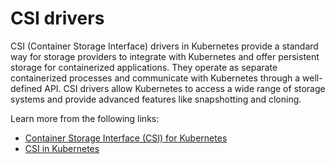 # CSI drivers

CSI (Container Storage Interface) drivers in Kubernetes provide a standard way for storage providers to integrate with Kubernetes and offer persistent storage for containerized applications. They operate as separate containerized processes and communicate with Kubernetes through a well-defined API. CSI drivers allow Kubernetes to access a wide range of storage systems and provide advanced features like snapshotting and cloning.

Learn more from the following links:

- [Container Storage Interface (CSI) for Kubernetes](https://kubernetes.io/blog/2019/01/15/container-storage-interface-ga/)
- [CSI in Kubernetes](https://www.youtube.com/watch?v=brXPQ1Qwjl4)
